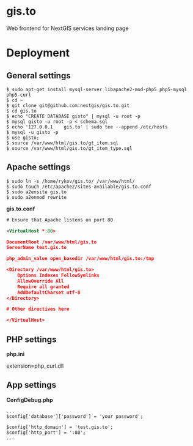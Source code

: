 gis.to
======

Web frontend for NextGIS services landing page


Deployment
==========

General settings
----------------

```
$ sudo apt-get install mysql-server libapache2-mod-php5 php5-mysql php5-curl
$ cd ~
$ git clone git@github.com:nextgis/gis.to.git
$ cd gis.to
$ echo "CREATE DATABASE gisto" | mysql -u root -p
$ mysql gisto -u root -p < schema.sql
$ echo '127.0.0.1    gis.to' | sudo tee --append /etc/hosts
$ mysql -u gisto -p
$ use gisto;
$ source /var/www/html/gis.to/gt_item.sql
$ source /var/www/html/gis.to/gt_item_type.sql
```

Apache settings
---------------

```
$ sudo ln -s /home/rykov/gis.to/ /var/www/html/
$ sudo touch /etc/apache2/sites-available/gis.to.conf
$ sudo a2ensite gis.to
$ sudo a2enmod rewrite
```

**gis.to.conf**

```xml
# Ensure that Apache listens on port 80

<VirtualHost *:80>

DocumentRoot /var/www/html/gis.to
ServerName test.gis.to

php_admin_value open_basedir /var/www/html/gis.to:/tmp

<Directory /var/www/html/gis.to>
    Options Indexes FollowSymlinks
    AllowOverride All
    Require all granted
    AddDefaultCharset utf-8
</Directory>

# Other directives here

</VirtualHost>
```

PHP settings 
------------

**php.ini**

extension=php_curl.dll


App settings
------------

**ConfigDebug.php**

```
...
$config['database']['password'] = 'your password';

$config['http_domain'] = 'test.gis.to';
$config['http_port'] = ':80';
...
```
